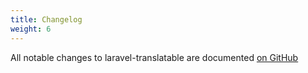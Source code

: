 ```yaml
---
title: Changelog
weight: 6
---
```


All notable changes to laravel-translatable are documented [on GitHub](https://github.com/laravel-russian/laravel-translatable/blob/main/CHANGELOG.md)
